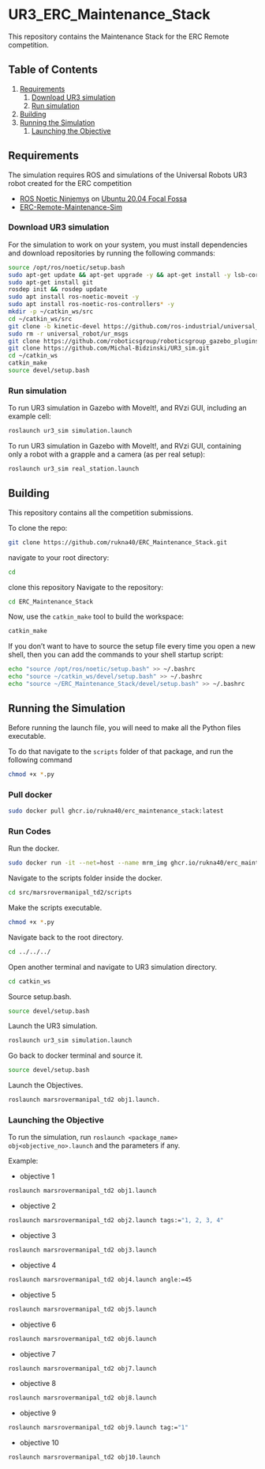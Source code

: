 # UR3_ERC_Maintenance_Stack

This repository contains the Maintenance Stack for the ERC Remote competition. 

## Table of Contents
1. [Requirements](#Requirements)
    1. [Download UR3 simulation](#Download-UR3-simulation)
    1. [Run simulation](#Run-simulation)
1. [Building](#building)
1. [Running the Simulation](#Running-the-Simulation)
    1. [Launching the Objective](#Launching-the-Objective)

## Requirements

The simulation requires ROS and simulations of the Universal Robots UR3 robot created for the ERC competition
 - [ROS Noetic Ninjemys](http://wiki.ros.org/noetic/Installation/) on [Ubuntu 20.04 Focal Fossa](https://releases.ubuntu.com/20.04/)
 - [ERC-Remote-Maintenance-Sim](https://github.com/EuropeanRoverChallenge/ERC-Remote-Maintenance-Sim)

### Download UR3 simulation

For the simulation to work on your system, you must install dependencies and download repositories by running the following commands:

```sh
source /opt/ros/noetic/setup.bash
sudo apt-get update && apt-get upgrade -y && apt-get install -y lsb-core g++
sudo apt-get install git
rosdep init && rosdep update
sudo apt install ros-noetic-moveit -y
sudo apt install ros-noetic-ros-controllers* -y
mkdir -p ~/catkin_ws/src
cd ~/catkin_ws/src
git clone -b kinetic-devel https://github.com/ros-industrial/universal_robot.git
sudo rm -r universal_robot/ur_msgs
git clone https://github.com/roboticsgroup/roboticsgroup_gazebo_plugins
git clone https://github.com/Michal-Bidzinski/UR3_sim.git
cd ~/catkin_ws
catkin_make
source devel/setup.bash
```
### Run simulation
To run UR3 simulation in Gazebo with MoveIt!, and RVzi GUI, including an example cell:
```sh
roslaunch ur3_sim simulation.launch
```
To run UR3 simulation in Gazebo with MoveIt!, and RVzi GUI, containing only a robot with a grapple and a camera (as per real setup):
```sh
roslaunch ur3_sim real_station.launch
```

## Building
This repository contains all the competition submissions.

To clone the repo:
```sh
git clone https://github.com/rukna40/ERC_Maintenance_Stack.git
```

navigate to your root directory:
```sh
cd
```
clone this repository
Navigate to the repository:
```sh
cd ERC_Maintenance_Stack
```
Now, use the `catkin_make` tool to build the workspace:
```sh
catkin_make
```
If you don’t want to have to source the setup file every time you open a new shell, then you can add the commands to your shell startup script:
```sh
echo "source /opt/ros/noetic/setup.bash" >> ~/.bashrc
echo "source ~/catkin_ws/devel/setup.bash" >> ~/.bashrc
echo "source ~/ERC_Maintenance_Stack/devel/setup.bash" >> ~/.bashrc
```
## Running the Simulation
Before running the launch file, you will need to make all the Python files executable.

To do that navigate to the `scripts` folder of that package, and run the following command
```sh
chmod +x *.py 
```

 ### Pull docker
 ```sh
 sudo docker pull ghcr.io/rukna40/erc_maintenance_stack:latest
 ```
 ### Run Codes

 Run the docker.
 ```sh
 sudo docker run -it --net=host --name mrm_img ghcr.io/rukna40/erc_maintenance_stack:main
 ```
 Navigate to the scripts folder inside the docker.
 ```sh
 cd src/marsrovermanipal_td2/scripts
 ```
 Make the scripts executable.
 ```sh
 chmod +x *.py 
 ```
 Navigate back to the root directory.
 ```sh
 cd ../../../
 ```
 Open another terminal and navigate to UR3 simulation directory.
 ```sh
 cd catkin_ws
 ```
 Source setup.bash.
 ```sh
 source devel/setup.bash
 ```
 Launch the UR3 simulation.
 ```sh
 roslaunch ur3_sim simulation.launch
 ```
 Go back to docker terminal and source it.
 ```sh
 source devel/setup.bash
 ```
 Launch the Objectives.
 ```sh
 roslaunch marsrovermanipal_td2 obj1.launch.
 ```
 ### Launching the Objective
To run the simulation, run `roslaunch <package_name> obj<objective_no>.launch` and the parameters if any.

Example:

- objective 1
```sh
roslaunch marsrovermanipal_td2 obj1.launch
```
- objective 2
```sh
roslaunch marsrovermanipal_td2 obj2.launch tags:="1, 2, 3, 4"
```
- objective 3
```sh
roslaunch marsrovermanipal_td2 obj3.launch
```
- objective 4
```sh
roslaunch marsrovermanipal_td2 obj4.launch angle:=45
```
- objective 5
```sh
roslaunch marsrovermanipal_td2 obj5.launch
```
- objective 6
```sh
roslaunch marsrovermanipal_td2 obj6.launch
```
- objective 7
```sh
roslaunch marsrovermanipal_td2 obj7.launch
```
- objective 8
```sh
roslaunch marsrovermanipal_td2 obj8.launch
```
- objective 9
```sh
roslaunch marsrovermanipal_td2 obj9.launch tag:="1"
```
- objective 10
```sh
roslaunch marsrovermanipal_td2 obj10.launch
```
